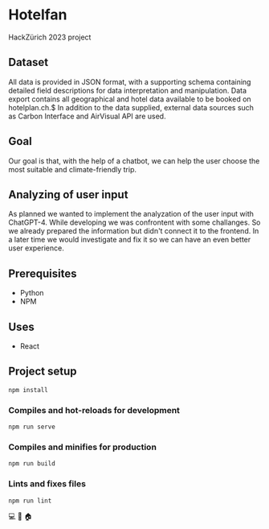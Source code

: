 # Hotelfan
HackZürich 2023 project

## Dataset
All data is provided in JSON format, with a supporting schema containing detailed field descriptions for data interpretation and manipulation. Data export contains all geographical and hotel data available to be booked on hotelplan.ch.$
In addition to the data supplied, external data sources such as Carbon Interface and AirVisual API are used.

## Goal
Our goal is that, with the help of a chatbot, we can help the user choose the most suitable and climate-friendly trip.

## Analyzing of user input
As planned we wanted to implement the analyzation of the user input with ChatGPT-4.
While developing we was confrontent with some challanges.
So we already prepared the information but didn't connect it to the frontend.
In a later time we would investigate and fix it so we can have an even better user experience.

## Prerequisites
- Python
- NPM

## Uses
- React

## Project setup
```
npm install
```

### Compiles and hot-reloads for development
```
npm run serve
```

### Compiles and minifies for production
```
npm run build
```

### Lints and fixes files
```
npm run lint
```

:computer: :green_heart: :house:
